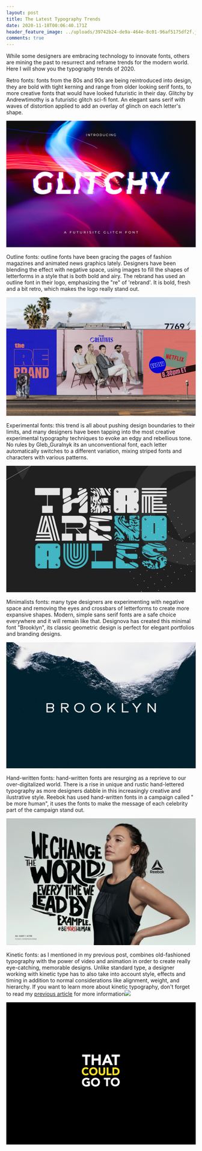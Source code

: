 ```yaml
---
layout: post
title: The Latest Typography Trends
date: 2020-11-18T00:06:40.171Z
header_feature_image: ../uploads/39742b24-de9a-464e-8c01-96af5175df2f.jfif
comments: true
---
```

While some designers are embracing technology to innovate fonts, others are mining the past to resurrect and reframe trends for the modern world. Here I will show you the typography trends of 2020.

Retro fonts: fonts from the 80s and 90s are being reintroduced into design, they are bold with tight kerning and range from older looking serif fonts, to more creative fonts that would have looked futuristic in their day. Glitchy by Andrewtimothy is a futuristic glitch sci-fi font. An elegant sans serif with waves of distortion applied to add an overlay of glinch on each letter's shape.

![](../uploads/b76641bf-e6a6-4d00-b218-a79918eeb99b.jfif)

Outline fonts: outline fonts have been gracing the pages of fashion magazines and animated news graphics lately. Designers have been blending the effect with negative space, using images to fill the shapes of letterforms in a style that is both bold and airy. The rebrand has used an outline font in their logo, emphasizing the "re" of 'rebrand'. It is bold, fresh and a bit retro, which makes the logo really stand out.

![](../uploads/9679da97352747.5ed3d4fea4967.jpg)

Experimental fonts: this trend is all about pushing design boundaries to their limits, and many designers have been tapping into the most creative experimental typography techniques to evoke an edgy and rebellious tone. No rules by Gleb_Guralnyk its an unconventional font, each letter automatically switches to a different variation, mixing striped fonts and characters with various patterns.

![](../uploads/d486510f-b362-4ebb-bec3-ddaf38529ceb.jfif)

Minimalists fonts: many type designers are experimenting with negative space and removing the eyes and crossbars of letterforms to create more expansive shapes. Modern, simple sans serif fonts are a safe choice everywhere and it will remain like that. Designova has created this minimal font "Brooklyn", its classic geometric design is perfect for elegant portfolios and branding designs.

![](../uploads/7391beae-f2ef-4ff9-90ba-b1f1680459ef.png)

Hand-written fonts: hand-written fonts are resurging as a reprieve to our over-digitalized world. There is a rise in unique and rustic hand-lettered typography as more designers dabble in this increasingly creative and ilustrative style. Reebok has used hand-written fonts in a campaign called " be more human", it uses the fonts to make the message of each celebrity part of the campaign stand out.

![](../uploads/ed748972122985.5bdc778d2e954.jpg)

Kinetic fonts: as I mentioned in my previous post, combines old-fashioned typography with the power of video and animation in order to create really eye-catching, memorable designs. Unlike standard type, a designer working with kinetic type has to also take into account style, effects and timing in addition to normal considerations like alignment, weight, and hierarchy. If you want to learn more about kinetic typography, don't forget to read my [previous article](https://typographyspace.netlify.app/2020/11/16/what-is-kinetic-typography-animation/) for more information![](https://typographyspace.netlify.app/2020/11/16/what-is-kinetic-typography-animation/)

![](../uploads/1_wa4acohcqy7uuzn3ehwxaq.gif)